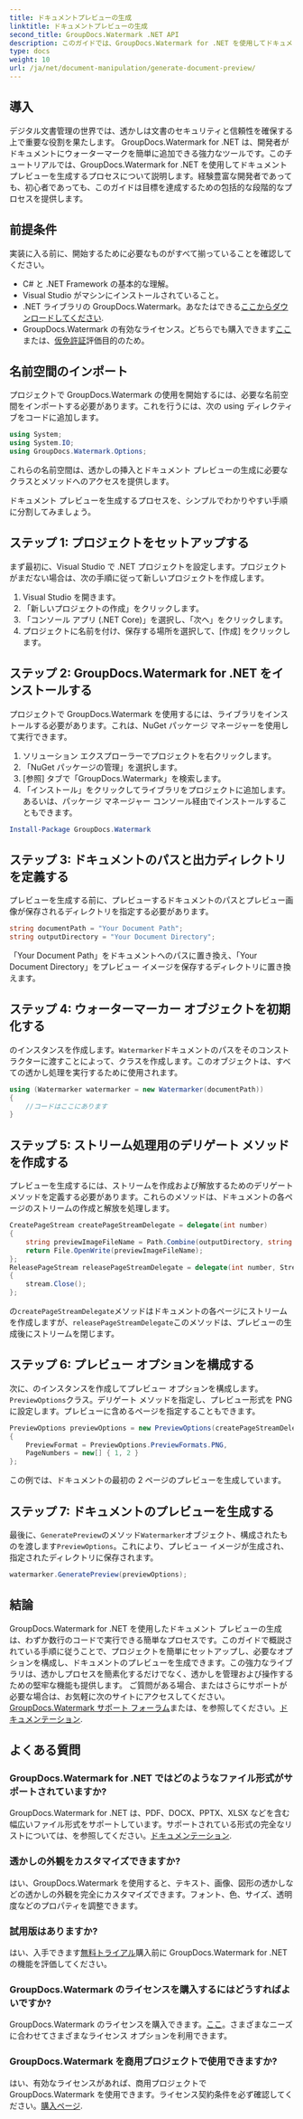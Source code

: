 ```yaml
---
title: ドキュメントプレビューの生成
linktitle: ドキュメントプレビューの生成
second_title: GroupDocs.Watermark .NET API
description: このガイドでは、GroupDocs.Watermark for .NET を使用してドキュメント プレビューを生成する方法を学習します。ドキュメントのセキュリティと管理を簡単に強化します。
type: docs
weight: 10
url: /ja/net/document-manipulation/generate-document-preview/
---
```

## 導入
デジタル文書管理の世界では、透かしは文書のセキュリティと信頼性を確保する上で重要な役割を果たします。 GroupDocs.Watermark for .NET は、開発者がドキュメントにウォーターマークを簡単に追加できる強力なツールです。このチュートリアルでは、GroupDocs.Watermark for .NET を使用してドキュメント プレビューを生成するプロセスについて説明します。経験豊富な開発者であっても、初心者であっても、このガイドは目標を達成するための包括的な段階的なプロセスを提供します。
## 前提条件
実装に入る前に、開始するために必要なものがすべて揃っていることを確認してください。
- C# と .NET Framework の基本的な理解。
- Visual Studio がマシンにインストールされていること。
- .NET ライブラリの GroupDocs.Watermark。あなたはできる[ここからダウンロードしてください](https://releases.groupdocs.com/Watermark/net/).
- GroupDocs.Watermark の有効なライセンス。どちらでも購入できます[ここ](https://purchase.groupdocs.com/buy)または、[仮免許証](https://purchase.groupdocs.com/temporary-license/)評価目的のため。
## 名前空間のインポート
プロジェクトで GroupDocs.Watermark の使用を開始するには、必要な名前空間をインポートする必要があります。これを行うには、次の using ディレクティブをコードに追加します。
```csharp
using System;
using System.IO;
using GroupDocs.Watermark.Options;
```
これらの名前空間は、透かしの挿入とドキュメント プレビューの生成に必要なクラスとメソッドへのアクセスを提供します。

ドキュメント プレビューを生成するプロセスを、シンプルでわかりやすい手順に分割してみましょう。
## ステップ 1: プロジェクトをセットアップする
まず最初に、Visual Studio で .NET プロジェクトを設定します。プロジェクトがまだない場合は、次の手順に従って新しいプロジェクトを作成します。
1. Visual Studio を開きます。
2. 「新しいプロジェクトの作成」をクリックします。
3. 「コンソール アプリ (.NET Core)」を選択し、「次へ」をクリックします。
4. プロジェクトに名前を付け、保存する場所を選択して、[作成] をクリックします。
## ステップ 2: GroupDocs.Watermark for .NET をインストールする
プロジェクトで GroupDocs.Watermark を使用するには、ライブラリをインストールする必要があります。これは、NuGet パッケージ マネージャーを使用して実行できます。
1. ソリューション エクスプローラーでプロジェクトを右クリックします。
2. 「NuGet パッケージの管理」を選択します。
3. [参照] タブで「GroupDocs.Watermark」を検索します。
4. 「インストール」をクリックしてライブラリをプロジェクトに追加します。
あるいは、パッケージ マネージャー コンソール経由でインストールすることもできます。
```powershell
Install-Package GroupDocs.Watermark
```
## ステップ 3: ドキュメントのパスと出力ディレクトリを定義する
プレビューを生成する前に、プレビューするドキュメントのパスとプレビュー画像が保存されるディレクトリを指定する必要があります。
```csharp
string documentPath = "Your Document Path";
string outputDirectory = "Your Document Directory";
```
「Your Document Path」をドキュメントへのパスに置き換え、「Your Document Directory」をプレビュー イメージを保存するディレクトリに置き換えます。
## ステップ 4: ウォーターマーカー オブジェクトを初期化する
のインスタンスを作成します。`Watermarker`ドキュメントのパスをそのコンストラクターに渡すことによって、クラスを作成します。このオブジェクトは、すべての透かし処理を実行するために使用されます。
```csharp
using (Watermarker watermarker = new Watermarker(documentPath))
{
    //コードはここにあります
}
```
## ステップ 5: ストリーム処理用のデリゲート メソッドを作成する
プレビューを生成するには、ストリームを作成および解放するためのデリゲート メソッドを定義する必要があります。これらのメソッドは、ドキュメントの各ページのストリームの作成と解放を処理します。
```csharp
CreatePageStream createPageStreamDelegate = delegate(int number)
{
    string previewImageFileName = Path.Combine(outputDirectory, string.Format("page{0}.png", number));
    return File.OpenWrite(previewImageFileName);
};
ReleasePageStream releasePageStreamDelegate = delegate(int number, Stream stream)
{
    stream.Close();
};
```
の`createPageStreamDelegate`メソッドはドキュメントの各ページにストリームを作成しますが、`releasePageStreamDelegate`このメソッドは、プレビューの生成後にストリームを閉じます。
## ステップ 6: プレビュー オプションを構成する
次に、のインスタンスを作成してプレビュー オプションを構成します。`PreviewOptions`クラス。デリゲート メソッドを指定し、プレビュー形式を PNG に設定します。プレビューに含めるページを指定することもできます。
```csharp
PreviewOptions previewOptions = new PreviewOptions(createPageStreamDelegate, releasePageStreamDelegate)
{
    PreviewFormat = PreviewOptions.PreviewFormats.PNG,
    PageNumbers = new[] { 1, 2 }
};
```
この例では、ドキュメントの最初の 2 ページのプレビューを生成しています。
## ステップ 7: ドキュメントのプレビューを生成する
最後に、`GeneratePreview`のメソッド`Watermarker`オブジェクト、構成されたものを渡します`PreviewOptions`。これにより、プレビュー イメージが生成され、指定されたディレクトリに保存されます。
```csharp
watermarker.GeneratePreview(previewOptions);
```
## 結論
GroupDocs.Watermark for .NET を使用したドキュメント プレビューの生成は、わずか数行のコードで実行できる簡単なプロセスです。このガイドで概説されている手順に従うことで、プロジェクトを簡単にセットアップし、必要なオプションを構成し、ドキュメントのプレビューを生成できます。この強力なライブラリは、透かしプロセスを簡素化するだけでなく、透かしを管理および操作するための堅牢な機能も提供します。
ご質問がある場合、またはさらにサポートが必要な場合は、お気軽に次のサイトにアクセスしてください。[GroupDocs.Watermark サポート フォーラム](https://forum.groupdocs.com/c/watermark/19)または、を参照してください。[ドキュメンテーション](https://reference.groupdocs.com/Watermark/net/).
## よくある質問
### GroupDocs.Watermark for .NET ではどのようなファイル形式がサポートされていますか?
 GroupDocs.Watermark for .NET は、PDF、DOCX、PPTX、XLSX などを含む幅広いファイル形式をサポートしています。サポートされている形式の完全なリストについては、を参照してください。[ドキュメンテーション](https://reference.groupdocs.com/Watermark/net/).
### 透かしの外観をカスタマイズできますか?
はい、GroupDocs.Watermark を使用すると、テキスト、画像、図形の透かしなどの透かしの外観を完全にカスタマイズできます。フォント、色、サイズ、透明度などのプロパティを調整できます。
### 試用版はありますか?
はい、入手できます[無料トライアル](https://releases.groupdocs.com/)購入前に GroupDocs.Watermark for .NET の機能を評価してください。
### GroupDocs.Watermark のライセンスを購入するにはどうすればよいですか?
 GroupDocs.Watermark のライセンスを購入できます。[ここ](https://purchase.groupdocs.com/buy)。さまざまなニーズに合わせてさまざまなライセンス オプションを利用できます。
### GroupDocs.Watermark を商用プロジェクトで使用できますか?
はい、有効なライセンスがあれば、商用プロジェクトで GroupDocs.Watermark を使用できます。ライセンス契約条件を必ず確認してください。[購入ページ](https://purchase.groupdocs.com/buy).